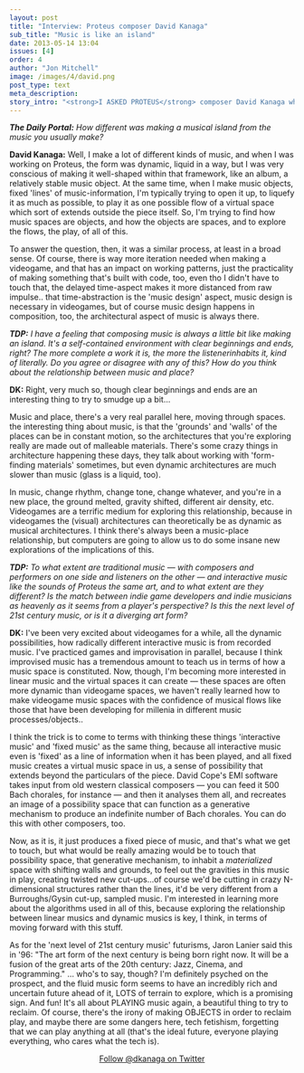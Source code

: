 ```yaml
---
layout: post
title: "Interview: Proteus composer David Kanaga"
sub_title: "Music is like an island"
date: 2013-05-14 13:04
issues: [4]
order: 4
author: "Jon Mitchell"
image: /images/4/david.png
post_type: text
meta_description: 
story_intro: "<strong>I ASKED PROTEUS</strong> composer David Kanaga whether there's a difference between music for games, music for islands, and just plain music."
---
```

***The Daily Portal:** How different was making a musical island from the music you usually make?*

**David Kanaga:** Well, I make a lot of different kinds of music, and when I was working on Proteus, the form was dynamic, liquid in a way, but I was very conscious of making it well-shaped within that framework, like an album, a relatively stable music object. At the same time, when I make music objects, fixed 'lines' of music-information, I'm typically trying to open it up, to liquefy it as much as possible, to play it as one possible flow of a virtual space which sort of extends outside the piece itself. So, I'm trying to find how music spaces are objects, and how the objects are spaces, and to explore the flows, the play, of all of this.

To answer the question, then, it was a similar process, at least in a broad sense. Of course, there is way more iteration needed when making a videogame, and that has an impact on working patterns, just the practicality of making something that's built with code, too, even tho I didn't have to touch that, the delayed time-aspect makes it more distanced from raw impulse.. that time-abstraction is the 'music design' aspect, music design is necessary in videogames, but of course music design happens in composition, too, the architectural aspect of music is always there.

***TDP:** I have a feeling that composing music is always a little bit like making an island. It's a self-contained environment with clear beginnings and ends, right? The more complete a work it is, the more the listenerinhabits it, kind of literally. Do you agree or disagree with any of this? How do you think about the relationship between music and place?*

**DK:** Right, very much so, though clear beginnings and ends are an interesting thing to try to smudge up a bit...

Music and place, there's a very real parallel here, moving through spaces. the interesting thing about music, is that the 'grounds' and 'walls' of the places can be in constant motion, so the architectures that you're exploring really are made out of malleable materials. There's some crazy things in architecture happening these days, they talk about working with 'form-finding materials' sometimes, but even dynamic architectures are much slower than music (glass is a liquid, too).

In music, change rhythm, change tone, change whatever, and you're in a new place, the ground melted, gravity shifted, different air density, etc. Videogames are a terrific medium for exploring this relationship, because in videogames the (visual) architectures can theoretically be as dynamic as musical architectures. I think there's always been a music-place relationship, but computers are going to allow us to do some insane new explorations of the implications of this.

***TDP:** To what extent are traditional music — with composers and performers on one side and listeners on the other — and interactive music like the sounds of Proteus the same art, and to what extent are they different? Is the match between indie game developers and indie musicians as heavenly as it seems from a player's perspective? Is this the next level of 21st century music, or is it a diverging art form?*

**DK:** I've been very excited about videogames for a while, all the dynamic possibilities, how radically different interactive music is from recorded music. I've practiced games and improvisation in parallel, because I think improvised music has a tremendous amount to teach us in terms of how a music space is constituted. Now, though, I'm becoming more interested in linear music and the virtual spaces it can create — these spaces are often more dynamic than videogame spaces, we haven't really learned how to make videogame music spaces with the confidence of musical flows like those that have been developing for millenia in different music processes/objects..

I think the trick is to come to terms with thinking these things 'interactive music' and 'fixed music' as the same thing, because all interactive music even is 'fixed' as a line of information when it has been played, and all fixed music creates a virtual music space in us, a sense of possibility that extends beyond the particulars of the piece. David Cope's EMI software takes input from old western classical composers — you can feed it 500 Bach chorales, for instance — and then it analyses them all, and recreates an image of a possibility space that can function as a generative mechanism to produce an indefinite number of Bach chorales. You can do this with other composers, too.

Now, as it is, it just produces a fixed piece of music, and that's what we get to touch, but what would be really amazing would be to touch that possibility space, that generative mechanism, to inhabit a *materialized* space with shifting walls and grounds, to feel out the gravities in this music in play, creating twisted new cut-ups...of course we'd be cutting in crazy N-dimensional structures rather than the lines, it'd be very different from a Burroughs/Gysin cut-up, sampled music. I'm interested in learning more about the algorithms used in all of this, because exploring the relationship between linear musics and dynamic musics is key, I think, in terms of moving forward with this stuff.

As for the 'next level of 21st century music' futurisms, Jaron Lanier said this in '96: "The art form of the next century is being born right now. It will be a fusion of the great arts of the 20th century: Jazz, Cinema, and Programming." ... who's to say, though? I'm definitely psyched on the prospect, and the fluid music form seems to have an incredibly rich and uncertain future ahead of it, LOTS of terrain to explore, which is a promising sign. And fun! It's all about PLAYING music again, a beautiful thing to try to reclaim. Of course, there's the irony of making OBJECTS in order to reclaim play, and maybe there are some dangers here, tech fetishism, forgetting that we can play anything at all (that's the ideal future, everyone playing everything, who cares what the tech is).

<center><p><a href='https://twitter.com/dkanaga'>Follow @dkanaga on Twitter</a></p></center>